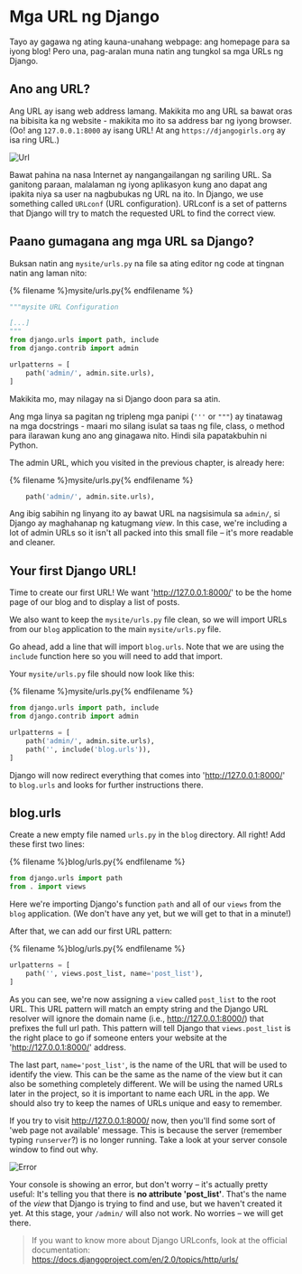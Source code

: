 # Mga URL ng Django

Tayo ay gagawa ng ating kauna-unahang webpage: ang homepage para sa iyong blog! Pero una, pag-aralan muna natin ang tungkol sa mga URLs ng Django.

## Ano ang URL?

Ang URL ay isang web address lamang. Makikita mo ang URL sa bawat oras na bibisita ka ng website - makikita mo ito sa address bar ng iyong browser. (Oo! ang `127.0.0.1:8000` ay isang URL! At ang `https://djangogirls.org` ay isa ring URL.)

![Url](images/url.png)

Bawat pahina na nasa Internet ay nangangailangan ng sariling URL. Sa ganitong paraan, malalaman ng iyong aplikasyon kung ano dapat ang ipakita niya sa user na nagbubukas ng URL na ito. In Django, we use something called `URLconf` (URL configuration). URLconf is a set of patterns that Django will try to match the requested URL to find the correct view.

## Paano gumagana ang mga URL sa Django?

Buksan natin ang `mysite/urls.py` na file sa ating editor ng code at tingnan natin ang laman nito:

{% filename %}mysite/urls.py{% endfilename %}

```python
"""mysite URL Configuration

[...]
"""
from django.urls import path, include
from django.contrib import admin

urlpatterns = [
    path('admin/', admin.site.urls),
]
```

Makikita mo, may nilagay na si Django doon para sa atin.

Ang mga linya sa pagitan ng tripleng mga panipi (`'''` or `"""`) ay tinatawag na mga docstrings - maari mo silang isulat sa taas ng file, class, o method para ilarawan kung ano ang ginagawa nito. Hindi sila papatakbuhin ni Python.

The admin URL, which you visited in the previous chapter, is already here:

{% filename %}mysite/urls.py{% endfilename %}

```python
    path('admin/', admin.site.urls),
```

Ang ibig sabihin ng linyang ito ay bawat URL na nagsisimula sa `admin/`, si Django ay maghahanap ng katugmang *view*. In this case, we're including a lot of admin URLs so it isn't all packed into this small file – it's more readable and cleaner.

## Your first Django URL!

Time to create our first URL! We want 'http://127.0.0.1:8000/' to be the home page of our blog and to display a list of posts.

We also want to keep the `mysite/urls.py` file clean, so we will import URLs from our `blog` application to the main `mysite/urls.py` file.

Go ahead, add a line that will import `blog.urls`. Note that we are using the `include` function here so you will need to add that import.

Your `mysite/urls.py` file should now look like this:

{% filename %}mysite/urls.py{% endfilename %}

```python
from django.urls import path, include
from django.contrib import admin

urlpatterns = [
    path('admin/', admin.site.urls),
    path('', include('blog.urls')),
]
```

Django will now redirect everything that comes into 'http://127.0.0.1:8000/' to `blog.urls` and looks for further instructions there.

## blog.urls

Create a new empty file named `urls.py` in the `blog` directory. All right! Add these first two lines:

{% filename %}blog/urls.py{% endfilename %}

```python
from django.urls import path
from . import views
```

Here we're importing Django's function `path` and all of our `views` from the `blog` application. (We don't have any yet, but we will get to that in a minute!)

After that, we can add our first URL pattern:

{% filename %}blog/urls.py{% endfilename %}

```python
urlpatterns = [
    path('', views.post_list, name='post_list'),
]
```

As you can see, we're now assigning a `view` called `post_list` to the root URL. This URL pattern will match an empty string and the Django URL resolver will ignore the domain name (i.e., http://127.0.0.1:8000/) that prefixes the full url path. This pattern will tell Django that `views.post_list` is the right place to go if someone enters your website at the 'http://127.0.0.1:8000/' address.

The last part, `name='post_list'`, is the name of the URL that will be used to identify the view. This can be the same as the name of the view but it can also be something completely different. We will be using the named URLs later in the project, so it is important to name each URL in the app. We should also try to keep the names of URLs unique and easy to remember.

If you try to visit http://127.0.0.1:8000/ now, then you'll find some sort of 'web page not available' message. This is because the server (remember typing `runserver`?) is no longer running. Take a look at your server console window to find out why.

![Error](images/error1.png)

Your console is showing an error, but don't worry – it's actually pretty useful: It's telling you that there is **no attribute 'post_list'**. That's the name of the *view* that Django is trying to find and use, but we haven't created it yet. At this stage, your `/admin/` will also not work. No worries – we will get there.

> If you want to know more about Django URLconfs, look at the official documentation: https://docs.djangoproject.com/en/2.0/topics/http/urls/